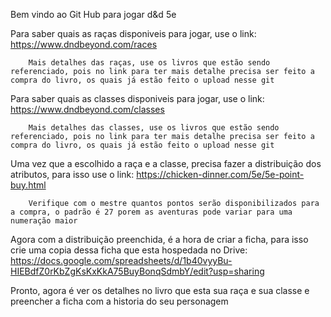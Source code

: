 Bem vindo ao Git Hub para jogar d&d 5e

Para saber quais as raças disponiveis para jogar, use o link:
	https://www.dndbeyond.com/races
	
		Mais detalhes das raças, use os livros que estão sendo referenciado, pois no link para ter mais detalhe precisa ser feito a compra do livro, os quais já estão feito o upload nesse git

Para saber quais as classes disponiveis para jogar, use o link:
	https://www.dndbeyond.com/classes
	
		Mais detalhes das classes, use os livros que estão sendo referenciado, pois no link para ter mais detalhe precisa ser feito a compra do livro, os quais já estão feito o upload nesse git

Uma vez que a escolhido a raça e a classe, precisa fazer a distribuição dos atributos, para isso use o link:
	https://chicken-dinner.com/5e/5e-point-buy.html
	
		Verifique com o mestre quantos pontos serão disponibilizados para a compra, o padrão é 27 porem as aventuras pode variar para uma numeração maior
	
Agora com a distribuição preenchida, é a hora de criar a ficha, para isso crie uma copia dessa ficha que esta hospedada no Drive: 
	https://docs.google.com/spreadsheets/d/1b40vyyBu-HIEBdfZ0rKbZgKsKxKkA75BuyBonqSdmbY/edit?usp=sharing

Pronto, agora é ver os detalhes no livro que esta sua raça e sua classe e preencher a ficha com a historia do seu personagem
